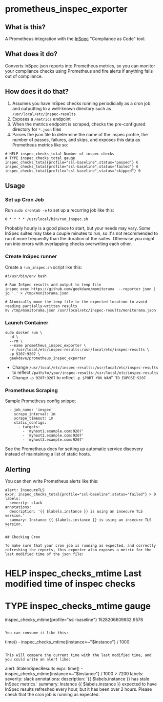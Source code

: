 # prometheus_inspec_exporter

## What is this?

A Prometheus integration with the [InSpec](https://www.inspec.io/) "Compliance as Code" tool.

## What does it do?

Converts InSpec json reports into Prometheus metrics, so you can monitor your compliance checks using Prometheus and fire alerts if anything falls out of compliance.

## How does it do that?

1. Assumes you have InSpec checks running periodicially as a cron job and outputting to a well-known directory such as `/usr/local/etc/inspec-results`
1. Exposes a `/metrics` endpoint
1. When the metrics endpoint is scraped, checks the pre-configured directory for `*.json` files
1. Parses the json file to determine the name of the inspec profile, the number of passes, failures, and skips, and exposes this data as Prometheus metrics like so:

```
# HELP inspec_checks_total Number of inspec checks
# TYPE inspec_checks_total gauge
inspec_checks_total{profile="ssl-baseline",status="passed"} 6
inspec_checks_total{profile="ssl-baseline",status="failed"} 0
inspec_checks_total{profile="ssl-baseline",status="skipped"} 0
```

## Usage

### Set up Cron Job

Run `sudo crontab -e` to set up a recurring job like this:

```
0 * * * * /usr/local/bin/run_inspec.sh
```

Probably hourly is a good place to start, but your needs may vary.  Some InSpec suites may take a couple minutes to run, so it's not recommended to run it more frequently than the duration of the suites.  Otherwise you might run into errors with overlapping checks overwriting each other.

### Create InSpec runner

Create a `run_inspec.sh` script like this:

```
#!/usr/bin/env bash

# Run InSpec results and output to temp file
inspec exec https://github.com/geekdave/monitorama  --reporter json | jq '.' > /tmp/monitorama.json

# Atomically move the temp file to the expected location to avoid reading partially-written results
mv /tmp/monitorama.json /usr/local/etc/inspec-results/monitorama.json
```

### Launch Container

```
sudo docker run \
  -d \
  --rm \
  --name prometheus_inspec_exporter \
  -v /usr/local/etc/inspec-results:/usr/local/etc/inspec-results \
  -p 9207:9207 \
  geekdave/prometheus_inspec_exporter
```

* Change `/usr/local/etc/inspec-results:/usr/local/etc/inspec-results` to reflect `/path/to/your/inspec-results:/usr/local/etc/inspec-results`
* Change `-p 9207:9207` to reflect `-p $PORT_YOU_WANT_TO_EXPOSE:9207`

### Prometheus Scraping

Sample Prometheus config snippet

```
  - job_name: 'inspec'
    scrape_interval: 1m
    scrape_timeout: 1m
    static_configs:
      - targets:
        - 'myhost1.example.com:9207'
        - 'myhost2.example.com:9207'
        - 'myhost3.example.com:9207'
```

See the Prometheus docs for setting up automatic service discovery instead of maintaining a list of static hosts.  

## Alerting

You can then write Prometheus alerts like this:

```
alert: InsecureTLS
expr: inspec_checks_total{profile="ssl-baseline",status="failed"} > 0
labels:
  severity: slack
annotations:
  description: '{{ $labels.instance }} is using an insecure TLS version.'
  summary: Instance {{ $labels.instance }} is using an insecure TLS version.
``

## Checking Cron

To make sure that your cron job is running as expected, and correctly refreshing the reports, this exporter also exposes a metric for the last modified time of the json file:

```
# HELP inspec_checks_mtime Last modified time of inspec checks
# TYPE inspec_checks_mtime gauge
inspec_checks_mtime{profile="ssl-baseline"} 1528206609632.9578
```

You can consume it like this:

```
time() - inspec_checks_mtime{instance=~"$instance"} / 1000
```

This will compare the current time with the last modified time, and you could write an alert like:

```
alert: StaleInSpecResults
expr: time() - inspec_checks_mtime{instance=~"$instance"} / 1000 > 7200
labels:
  severity: slack
annotations:
  description: '{{ $labels.instance }} has stale InSpec metrics.'
  summary: Instance {{ $labels.instance }} expected to have InSpec results refreshed every hour, but it has been over 2 hours.  Please check that the cron job is running as expected.
``


